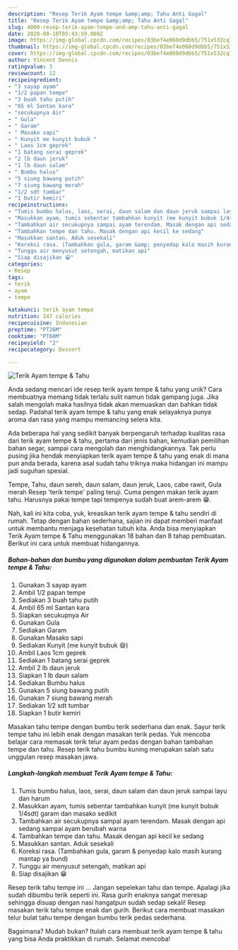 ```yaml
---
description: "Resep Terik Ayam tempe &amp;amp; Tahu Anti Gagal"
title: "Resep Terik Ayam tempe &amp;amp; Tahu Anti Gagal"
slug: 4000-resep-terik-ayam-tempe-and-amp-tahu-anti-gagal
date: 2020-08-10T05:43:59.000Z
image: https://img-global.cpcdn.com/recipes/03bef4e060d9dbb5/751x532cq70/terik-ayam-tempe-tahu-foto-resep-utama.jpg
thumbnail: https://img-global.cpcdn.com/recipes/03bef4e060d9dbb5/751x532cq70/terik-ayam-tempe-tahu-foto-resep-utama.jpg
cover: https://img-global.cpcdn.com/recipes/03bef4e060d9dbb5/751x532cq70/terik-ayam-tempe-tahu-foto-resep-utama.jpg
author: Vincent Dennis
ratingvalue: 3
reviewcount: 12
recipeingredient:
- "3 sayap ayam"
- "1/2 papan tempe"
- "3 buah tahu putih"
- "65 ml Santan kara"
- "secukupnya Air"
- " Gula"
- " Garam"
- " Masako sapi"
- " Kunyit me kunyit bubuk "
- " Laos 1cm geprek"
- "1 batang serai geprek"
- "2 lb daun jeruk"
- "1 lb daun salam"
- " Bumbu halus"
- "5 siung bawang putih"
- "7 siung bawang merah"
- "1/2 sdt tumbar"
- "1 butir kemiri"
recipeinstructions:
- "Tumis bumbu halus, laos, serai, daun salam dan daun jeruk sampai layu dan harum"
- "Masukkan ayam, tumis sebentar tambahkan kunyit (me kunyit bubuk 1/4sdt) garam dan masako sedikit"
- "Tambahkan air secukupnya sampai ayam terendam. Masak dengan api sedang sampai ayam berubah warna"
- "Tambahkan tempe dan tahu. Masak dengan api kecil ke sedang"
- "Masukkan santan. Aduk sesekali"
- "Koreksi rasa. (Tambahkan gula, garam &amp; penyedap kalo masih kurang mantap ya bund)"
- "Tunggu air menyusut setengah, matikan api"
- "Siap disajikan 😁"
categories:
- Resep
tags:
- terik
- ayam
- tempe

katakunci: terik ayam tempe 
nutrition: 247 calories
recipecuisine: Indonesian
preptime: "PT26M"
cooktime: "PT60M"
recipeyield: "2"
recipecategory: Dessert

---
```



![Terik Ayam tempe &amp; Tahu](https://img-global.cpcdn.com/recipes/03bef4e060d9dbb5/751x532cq70/terik-ayam-tempe-tahu-foto-resep-utama.jpg)

Anda sedang mencari ide resep terik ayam tempe &amp; tahu yang unik? Cara membuatnya memang tidak terlalu sulit namun tidak gampang juga. Jika salah mengolah maka hasilnya tidak akan memuaskan dan bahkan tidak sedap. Padahal terik ayam tempe &amp; tahu yang enak selayaknya punya aroma dan rasa yang mampu memancing selera kita.

Ada beberapa hal yang sedikit banyak berpengaruh terhadap kualitas rasa dari terik ayam tempe &amp; tahu, pertama dari jenis bahan, kemudian pemilihan bahan segar, sampai cara mengolah dan menghidangkannya. Tak perlu pusing jika hendak menyiapkan terik ayam tempe &amp; tahu yang enak di mana pun anda berada, karena asal sudah tahu triknya maka hidangan ini mampu jadi suguhan spesial.

Tempe, Tahu, daun sereh, daun salam, daun jeruk, Laos, cabe rawit, Gula merah Resep &#39;terik tempe&#39; paling teruji. Cuma pengen makan terik ayam tahu. Harusnya pakai tempe tapi tempenya sudah buat arem-arem 😁.


Nah, kali ini kita coba, yuk, kreasikan terik ayam tempe &amp; tahu sendiri di rumah. Tetap dengan bahan sederhana, sajian ini dapat memberi manfaat untuk membantu menjaga kesehatan tubuh kita. Anda bisa menyiapkan Terik Ayam tempe &amp; Tahu menggunakan 18 bahan dan 8 tahap pembuatan. Berikut ini cara untuk membuat hidangannya.

<!--inarticleads1-->

##### Bahan-bahan dan bumbu yang digunakan dalam pembuatan Terik Ayam tempe &amp; Tahu:

1. Gunakan 3 sayap ayam
1. Ambil 1/2 papan tempe
1. Sediakan 3 buah tahu putih
1. Ambil 65 ml Santan kara
1. Siapkan secukupnya Air
1. Gunakan  Gula
1. Sediakan  Garam
1. Gunakan  Masako sapi
1. Sediakan  Kunyit (me kunyit bubuk 😄)
1. Ambil  Laos 1cm geprek
1. Sediakan 1 batang serai geprek
1. Ambil 2 lb daun jeruk
1. Siapkan 1 lb daun salam
1. Sediakan  Bumbu halus
1. Gunakan 5 siung bawang putih
1. Gunakan 7 siung bawang merah
1. Sediakan 1/2 sdt tumbar
1. Siapkan 1 butir kemiri


Masakan tahu tempe dengan bumbu terik sederhana dan enak. Sayur terik tempe tahu ini lebih enak dengan masakan terik pedas. Yuk mencoba belajar cara memasak terik telur ayam pedas dengan bahan tambahan tempe dan tahu. Resep terik tahu bumbu kuning merupakan salah satu unggulan resep masakan jawa. 

<!--inarticleads2-->

##### Langkah-langkah membuat Terik Ayam tempe &amp; Tahu:

1. Tumis bumbu halus, laos, serai, daun salam dan daun jeruk sampai layu dan harum
1. Masukkan ayam, tumis sebentar tambahkan kunyit (me kunyit bubuk 1/4sdt) garam dan masako sedikit
1. Tambahkan air secukupnya sampai ayam terendam. Masak dengan api sedang sampai ayam berubah warna
1. Tambahkan tempe dan tahu. Masak dengan api kecil ke sedang
1. Masukkan santan. Aduk sesekali
1. Koreksi rasa. (Tambahkan gula, garam &amp; penyedap kalo masih kurang mantap ya bund)
1. Tunggu air menyusut setengah, matikan api
1. Siap disajikan 😁


Resep terik tahu tempe ini … Jangan sepelekan tahu dan tempe. Apalagi jika sudah dibumbu terik seperti ini. Rasa gurih enaknya sangat meresap sehingga disuap dengan nasi hangatpun sudah sedap sekali! Resep masakan terik tahu tempe enak dan gurih. Berikut cara membuat masakan telur bulat tahu tempe dengan bumbu terik pedas sederhana. 

Bagaimana? Mudah bukan? Itulah cara membuat terik ayam tempe &amp; tahu yang bisa Anda praktikkan di rumah. Selamat mencoba!
